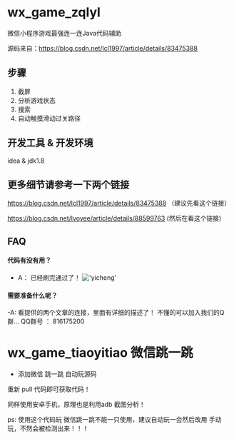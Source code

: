 # wx_game_zqlyl
微信小程序游戏最强连一连Java代码辅助

源码来自：https://blog.csdn.net/lcl1997/article/details/83475388

## 步骤
1. 截屏
2. 分析游戏状态
3. 搜索
4. 自动触摸滑动过关路径



## 开发工具 & 开发环境

idea & jdk1.8


## 更多细节请参考一下两个链接
https://blog.csdn.net/lcl1997/article/details/83475388 （建议先看这个链接）

https://blog.csdn.net/lvoyee/article/details/88599763   (然后在看这个链接)


## FAQ

#### 代码有没有用？
- A： 已经刷完通过了！ 
!['yicheng'](http://wx3.sinaimg.cn/large/007GIDuUgy1g23n5dubujj308c0hbab0.jpg)

#### 需要准备什么呢？
-A: 看提供的两个文章的连接，里面有详细的描述了！ 不懂的可以加入我们的Q群...
QQ群号 ： 816175200


# wx_game_tiaoyitiao 微信跳一跳

- 添加微信 跳一跳 自动玩源码 

 重新 pull 代码即可获取代码！
 
 同样使用安卓手机，原理也是利用adb 截图分析！
 
 ps: 使用这个代码玩 微信跳一跳不能一只使用，建议自动玩一会然后改用 手动玩，不然会被检测出来！！！
 
